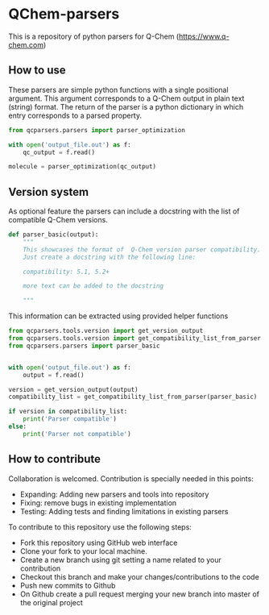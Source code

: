 QChem-parsers
=============
This is a repository of python parsers for Q-Chem (https://www.q-chem.com)

How to use
----------
These parsers are simple python functions with a single
positional argument. This argument  corresponds to a
Q-Chem output  in plain text (string) format. 
The return of the parser is a python dictionary in which 
entry corresponds to a parsed property.

```python
from qcparsers.parsers import parser_optimization

with open('output_file.out') as f:
    qc_output = f.read()

molecule = parser_optimization(qc_output)
```

Version system
--------------
As optional feature the parsers can include a docstring with
the list of compatible Q-Chem versions. 

```python
def parser_basic(output):
    """
    This showcases the format of  Q-Chem version parser compatibility.
    Just create a docstring with the following line:

    compatibility: 5.1, 5.2+

    more text can be added to the docstring 

    """

```
This information can be extracted using provided helper functions

```python
from qcparsers.tools.version import get_version_output
from qcparsers.tools.version import get_compatibility_list_from_parser
from qcparsers.parsers import parser_basic


with open('output_file.out') as f:
    output = f.read()

version = get_version_output(output)
compatibility_list = get_compatibility_list_from_parser(parser_basic)

if version in compatibility_list:
    print('Parser compatible')
else:
    print('Parser not compatible')
```

How to contribute
-----------------
Collaboration is welcomed. 
Contribution is specially needed in this points:
- Expanding: Adding new parsers and tools into repository
- Fixing: remove bugs in existing implementation
- Testing: Adding tests and finding limitations in existing parsers

To contribute to this repository use the following steps:
- Fork this repository using GitHub web interface
- Clone your fork to your local machine.
- Create a new branch using git setting a name related to your contribution
- Checkout this branch and make your changes/contributions to the code
- Push new commits to Github
- On Github create a pull request merging your new branch into master of the original project
